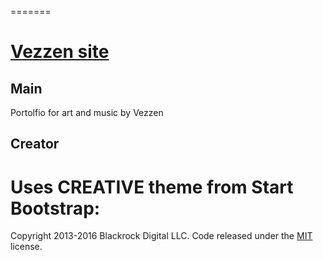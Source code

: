 
=======
# [Vezzen site](http://vezzen.com/) 


## Main
Portolfio for art and music by Vezzen


## Creator
Uses CREATIVE theme from Start Bootstrap:
=======
Copyright 2013-2016 Blackrock Digital LLC. Code released under the [MIT](https://github.com/BlackrockDigital/startbootstrap-creative/blob/gh-pages/LICENSE) license.
